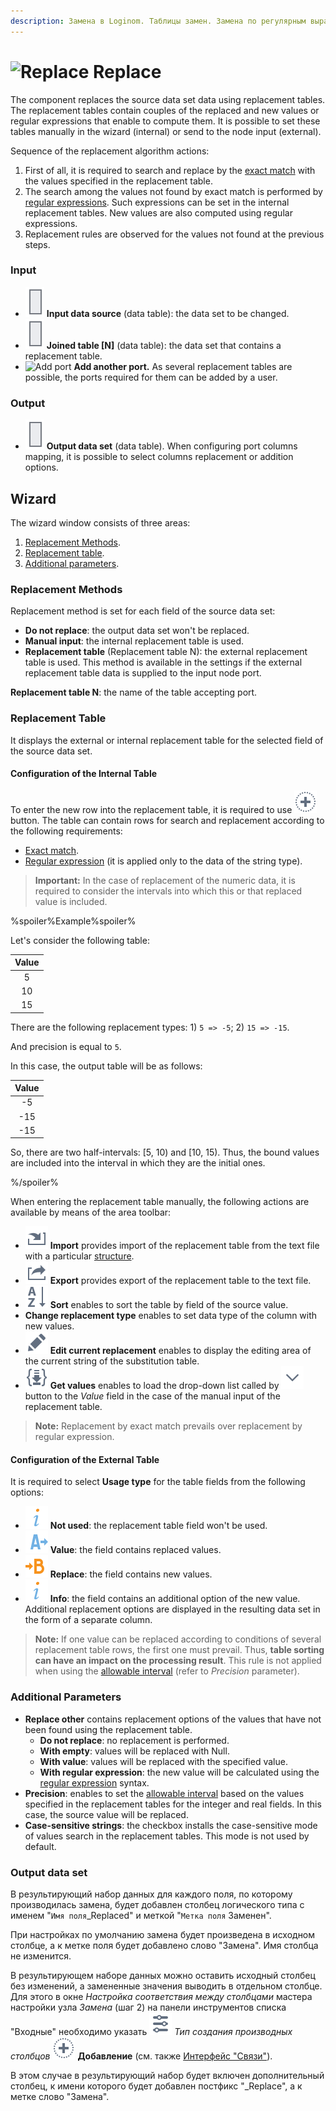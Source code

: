 ```yaml
---
description: Замена в Loginom. Таблицы замен. Замена по регулярным выражениям. Мастер настройки
---
```

# ![Replace](./../../../images/icons/components/replace-columns_default.svg) Replace

The component replaces the source data set data using replacement tables. The replacement tables contain couples of the replaced and new values or regular expressions that enable to compute them. It is possible to set these tables manually in the wizard (internal) or send to the node input (external).

Sequence of the replacement algorithm actions:

1. First of all, it is required to search and replace by the [exact match](./exact-match.md) with the values specified in the replacement table.
2. The search among the values not found by exact match is performed by [regular expressions](./regexp-match.md). Such expressions can be set in the internal replacement tables. New values are also computed using regular expressions.
3. Replacement rules are observed for the values not found at the previous steps.

### Input

* ![Input data source](./../../../images/icons/app/node/ports/inputs/table_inactive.svg) **Input data source** (data table): the data set to be changed.
* ![Data set](./../../../images/icons/app/node/ports/inputs/table_inactive.svg) **Joined table [N]** (data table): the data set that contains a replacement table.
* ![Add port](./../../../images/icons/app/node/ports/add/add_inactive_default.svg) **Add another port.** As several replacement tables are possible, the ports required for them can be added by a user.

### Output

* ![Output data set](./../../../images/icons/app/node/ports/inputs/table_inactive.svg) **Output data set** (data table). When configuring port columns mapping, it is possible to select columns replacement or addition options.

## Wizard

The wizard window consists of three areas:

1. [Replacement Methods](#sposoby-zamen).
2. [Replacement table](#tablitsa-zamen).
3. [Additional parameters](#dopolnitelnye-parametry).

### Replacement Methods

Replacement method is set for each field of the source data set:

* **Do not replace**: the output data set won't be replaced.
* **Manual input**: the internal replacement table is used.
* **Replacement table** (Replacement table N): the external replacement table is used. This method is available in the settings if the external replacement table data is supplied to the input node port.

**Replacement table N**: the name of the table accepting port.

### Replacement Table

It displays the external or internal replacement table for the selected field of the source data set.

#### Configuration of the Internal Table

To enter the new row into the replacement table, it is required to use ![Add row](./../../../images/icons/common/toolbar-controls/plus_default.svg) button. The table can contain rows for search and replacement according to the following requirements:

* [Exact match](./exact-match.md).
* [Regular expression](./regexp-match.md) (it is applied only to the data of the string type).

> **Important:** In the case of replacement of the numeric data, it is required to consider the intervals into which this or that replaced value is included.

%spoiler%Example%spoiler%

Let's consider the following table:

| Value |
|:--------:|
| 5 |
| 10 |
| 15 |

There are the following replacement types: 1) `5 => -5`; 2) `15 => -15`.

And precision is equal to `5`.

In this case, the output table will be as follows:

| Value |
|:--------:|
| -5 |
| -15 |
| -15 |

So, there are two half-intervals: [5, 10) and [10, 15).
Thus, the bound values are included into the interval in which they are the initial ones.

%/spoiler%

When entering the replacement table manually, the following actions are available by means of the area toolbar:

* ![Import](./../../../images/icons/common/toolbar-controls/import_default.svg) **Import** provides import of the replacement table from the text file with a particular [structure](./import-tz.md).
* ![Export](./../../../images/icons/common/toolbar-controls/export_default.svg) **Export** provides export of the replacement table to the text file.
* ![Sort](./../../../images/icons/common/toolbar-controls/sort-asc_default.svg) **Sort** enables to sort the table by field of the source value.
* **Change replacement type** enables to set data type of the column with new values.
* ![Edit current replacement](./../../../images/icons/common/toolbar-controls/edit_default.svg) **Edit current replacement** enables to display the editing area of the current string of the substitution table.
* ![Get values](./../../../images/icons/common/toolbar-controls/load-values_default.svg) **Get values** enables to load the drop-down list called by ![ ](./../../../images/icons/common/toolbar-controls/down_default.svg) button to the *Value* field in the case of the manual input of the replacement table.

> **Note:** Replacement by exact match prevails over replacement by regular expression.

#### Configuration of the External Table

It is required to select **Usage type** for the table fields from the following options:

* ![Not used](./../../../images/icons/common/usage-types/unspecified_default.svg) **Not used**: the replacement table field won't be used.
* ![Value](./../../../images/icons/common/usage-types/source_default.svg) **Value**: the field contains replaced values.
* ![Replace](./../../../images/icons/common/usage-types/replace-by_default.svg) **Replace**: the field contains new values.
* ![Info](./../../../images/icons/common/usage-types/unspecified_default.svg) **Info**: the field contains an additional option of the new value. Additional replacement options are displayed in the resulting data set in the form of a separate column.

> **Note:** If one value can be replaced according to conditions of several replacement table rows, the first one must prevail. Thus, **table sorting can have an impact on the processing result**. This rule is not applied when using the [allowable interval](./exact-match.md#primenenie-dopustimogo-intervala) (refer to *Precision* parameter).

### Additional Parameters

* **Replace other** contains replacement options of the values that have not been found using the replacement table.
   * **Do not replace**: no replacement is performed.
   * **With empty**: values will be replaced with Null.
   * **With value**: values will be replaced with the specified value.
   * **With regular expression**: the new value will be calculated using the [regular expression](./regexp-match.md) syntax.
* **Precision**: enables to set the [allowable interval](./exact-match.md#primenenie-dopustimogo-intervala) based on the values specified in the replacement tables for the integer and real fields. In this case, the source value will be replaced.
* **Case-sensitive strings**: the checkbox installs the case-sensitive mode of values search in the replacement tables. This mode is not used by default.

### Output data set

В результирующий набор данных для каждого поля, по которому производилась замена, будет добавлен столбец логического типа с именем "`Имя поля`_Replaced" и меткой "`Метка поля` Заменен".

При настройках по умолчанию замена будет произведена в исходном столбце, а к метке поля будет добавлено слово "Замена". Имя столбца не изменится.

В результирующем наборе данных можно оставить исходный столбец без изменений, а замененные значения выводить в отдельном столбце. Для этого в окне *Настройка соответствия между столбцами* мастера настройки узла *Замена* (шаг 2) на панели инструментов списка "Входные" необходимо указать ![](./../../../images/icons/common/toolbar-controls/tune_default.svg) *Тип создания производных столбцов* ![](./../../../images/icons/common/toolbar-controls/plus_default.svg) **Добавление** (см. также [Интерфейс "Связи"](./../../../workflow/ports/connections-interface.md)).

В этом случае в результирующий набор будет включен дополнительный столбец, к имени которого будет добавлен постфикс  "_Replace", а к метке слово "Замена".
